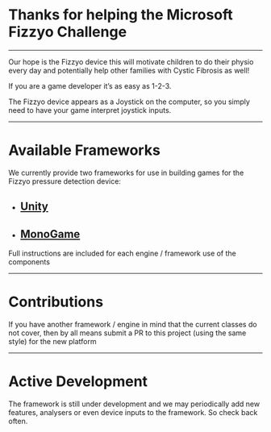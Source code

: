 # Thanks for helping the Microsoft Fizzyo Challenge
----

Our hope is the Fizzyo device this will motivate children to do their physio every day and potentially help other families with Cystic Fibrosis as well!

If you are a game developer it’s as easy as 1-2-3.

The Fizzyo device appears as a Joystick on the computer, so you simply need to have your game interpret joystick inputs.

----
# Available Frameworks

We currently provide two frameworks for use in building games for the Fizzyo pressure detection device:

* ## [Unity](https://github.com/Fizzyo/fizzyo-challenge/tree/master/Fizzyo/Fizzyo-Unity)
* ## [MonoGame](https://github.com/Fizzyo/fizzyo-challenge/tree/master/Fizzyo/Fizzyo-MonoGame)

Full instructions are included for each engine / framework use of the components

----
# Contributions

If you have another framework / engine in mind that the current classes do not cover, then by all means submit a PR to this project (using the same style) for the new platform

----
# Active Development

The framework is still under development and we may periodically add new features, analysers or even device inputs to the framework. So check back often.